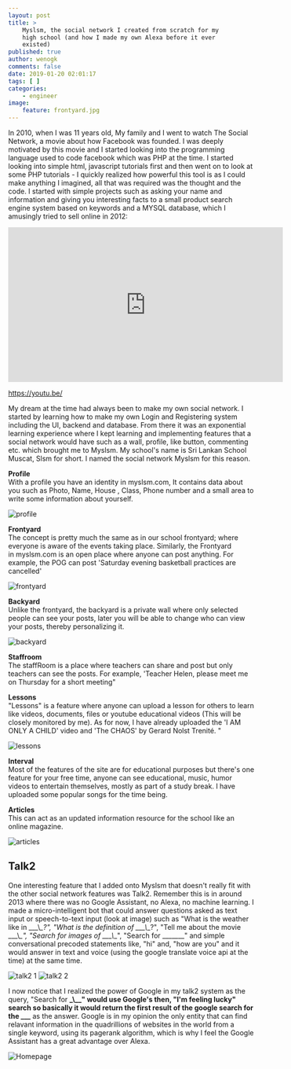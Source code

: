 ```yaml
---
layout: post
title: >
    Myslsm, the social network I created from scratch for my
    high school (and how I made my own Alexa before it ever
    existed)
published: true
author: wenogk
comments: false
date: 2019-01-20 02:01:17
tags: [ ]
categories:
    - engineer
image:
    feature: frontyard.jpg
---
```



In 2010, when I was 11 years old, My family and I went to watch The Social Network, a movie about how Facebook was founded. I was deeply motivated by this movie and I started looking into the programming language used to code facebook which was PHP at the time. I started looking into simple html, javascript tutorials first and then went on to look at some PHP tutorials - I quickly realized how powerful this tool is as I could make anything I imagined, all that was required was the thought and the code. I started with simple projects such as asking your name and information and giving you interesting facts to a small product search engine system based on keywords and a MYSQL database, which I amusingly tried to sell online in 2012:

















<iframe width="560" height="315" src="https://www.youtube.com/embed/jOnrNe3bhkQ" frameborder="0" allowfullscreen></iframe>

  https://youtu.be/













My dream at the time had always been to make my own social network. I started by learning how to make my own Login and Registering system including the UI, backend and database. From there it was an exponential learning experience where I kept learning and implementing features that a social network would have such as a wall, profile, like button, commenting etc. which brought me to Myslsm. My school's name is Sri Lankan School Muscat, Slsm for short. I named the social network Myslsm for this reason.

<!--more-->



**Profile**  
With a profile you have an identity in myslsm.com, It contains data about you such as Photo, Name, House , Class, Phone number and a small area to write some information about yourself.


![profile]({{site.baseurl}}/assets/images/myslsm_profile.jpg)




















**Frontyard**  
The concept is pretty much the same as in our school frontyard; where everyone is aware of the events taking place. Similarly, the Frontyard in myslsm.com is an open place where anyone can post anything. For example, the POG can post 'Saturday evening basketball practices are cancelled'

![frontyard]({{site.baseurl}}/assets/images/myslsm_frontyard.jpg)






















**Backyard**  
Unlike the frontyard, the backyard is a private wall where only selected people can see your posts, later you will be able to change who can view your posts, thereby personalizing it.




![backyard]({{site.baseurl}}/assets/images/myslsm_backyard.jpg)



















**Staffroom**  
The staffRoom is a place where teachers can share and post but only teachers can see the posts. For example, 'Teacher Helen, please meet me on Thursday for a short meeting"












**Lessons**  
"Lessons" is a feature where anyone can upload a lesson for others to learn like videos, documents, files or youtube educational videos (This will be closely monitored by me). As for now, I have already uploaded the 'I AM ONLY A CHILD' video and 'The CHAOS' by Gerard Nolst Trenité. "

![lessons]({{site.baseurl}}/assets/images/myslsm_lessons.jpg)





















**Interval**  
Most of the features of the site are for educational purposes but there's one feature for your free time, anyone can see educational, music, humor videos to entertain themselves, mostly as part of a study break. I have uploaded some popular songs for the time being.












**Articles**  
This can act as an updated information resource for the school like an online magazine.  







![articles]({{site.baseurl}}/assets/images/myslsm_articles.png)

















## **Talk2**





One interesting feature that I added onto Myslsm that doesn't really fit with the other social network features was Talk2. Remember this is in around 2013 where there was no Google Assistant, no Alexa, no machine learning. I made a micro-intelligent bot that could answer questions asked as text input or speech-to-text input (look at image) such as "What is the weather like in __\_\\_\_?", "What is the definition of \_\_\_\\_\_?", "Tell me about the movie \_\_\_\\_\_", "Search for images of \_\_\_\\_\_", "Search for \_\_\_____" and simple conversational precoded statements like, "hi" and, "how are you" and it would answer in text and voice (using the google translate voice api at the time) at the same time.





![talk2 1]({{site.baseurl}}/assets/images/myslsm_talk2.png)
![talk2 2]({{site.baseurl}}/assets/images/myslsm_talk2_2.png)



























I now notice that I realized the power of Google in my talk2 system as the query, "Search for __\_\\_\_" would use Google's then, "I'm feeling lucky" search so basically it would return the first result of the google search for the \_\_\___ as the answer. Google is in my opinion the only entity that can find relavant information in the quadrillions of websites in the world from a single keyword, using its pagerank algorithm, which is why I feel the Google Assistant has a great advantage over Alexa.

![Homepage]({{site.baseurl}}/assets/images/myslsm_homepage.png)
